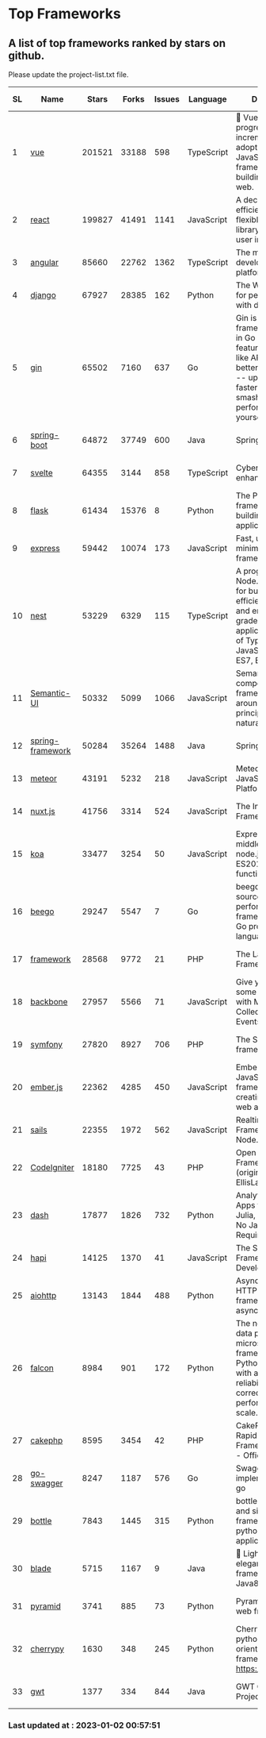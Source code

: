 # Top Frameworks
## A list of top frameworks ranked by stars on github.  
Please update the project-list.txt file.

| SL| Name  | Stars| Forks| Issues | Language | Description | Last Commit |
| --| ------| -----| ---- | ------ | -------- | ----------- | ----------- |
| 1 | [vue](https://github.com/vuejs/vue) | 201521 | 33188 | 598 | TypeScript | 🖖 Vue.js is a progressive, incrementally-adoptable JavaScript framework for building UI on the web. | 2022-12-27 21:38:05 |
| 2 | [react](https://github.com/facebook/react) | 199827 | 41491 | 1141 | JavaScript | A declarative, efficient, and flexible JavaScript library for building user interfaces. | 2022-12-23 19:31:27 |
| 3 | [angular](https://github.com/angular/angular) | 85660 | 22762 | 1362 | TypeScript | The modern web developer’s platform | 2022-12-24 11:26:34 |
| 4 | [django](https://github.com/django/django) | 67927 | 28385 | 162 | Python | The Web framework for perfectionists with deadlines. | 2022-12-30 12:28:47 |
| 5 | [gin](https://github.com/gin-gonic/gin) | 65502 | 7160 | 637 | Go | Gin is a HTTP web framework written in Go (Golang). It features a Martini-like API with much better performance -- up to 40 times faster. If you need smashing performance, get yourself some Gin. | 2022-12-25 05:49:44 |
| 6 | [spring-boot](https://github.com/spring-projects/spring-boot) | 64872 | 37749 | 600 | Java | Spring Boot | 2022-12-22 21:36:02 |
| 7 | [svelte](https://github.com/sveltejs/svelte) | 64355 | 3144 | 858 | TypeScript | Cybernetically enhanced web apps | 2023-01-01 08:43:46 |
| 8 | [flask](https://github.com/pallets/flask) | 61434 | 15376 | 8 | Python | The Python micro framework for building web applications. | 2022-12-29 17:52:18 |
| 9 | [express](https://github.com/expressjs/express) | 59442 | 10074 | 173 | JavaScript | Fast, unopinionated, minimalist web framework for node. | 2022-10-08 20:11:42 |
| 10 | [nest](https://github.com/nestjs/nest) | 53229 | 6329 | 115 | TypeScript | A progressive Node.js framework for building efficient, scalable, and enterprise-grade server-side applications on top of TypeScript & JavaScript (ES6, ES7, ES8) 🚀 | 2022-12-27 10:28:01 |
| 11 | [Semantic-UI](https://github.com/Semantic-Org/Semantic-UI) | 50332 | 5099 | 1066 | JavaScript | Semantic is a UI component framework based around useful principles from natural language. | 2022-10-06 20:02:37 |
| 12 | [spring-framework](https://github.com/spring-projects/spring-framework) | 50284 | 35264 | 1488 | Java | Spring Framework | 2022-12-23 15:11:16 |
| 13 | [meteor](https://github.com/meteor/meteor) | 43191 | 5232 | 218 | JavaScript | Meteor, the JavaScript App Platform | 2022-12-27 12:38:30 |
| 14 | [nuxt.js](https://github.com/nuxt/nuxt.js) | 41756 | 3314 | 524 | JavaScript | The Intuitive Vue(2) Framework | 2022-12-19 17:01:27 |
| 15 | [koa](https://github.com/koajs/koa) | 33477 | 3254 | 50 | JavaScript | Expressive middleware for node.js using ES2017 async functions | 2022-12-28 01:44:46 |
| 16 | [beego](https://github.com/beego/beego) | 29247 | 5547 | 7 | Go | beego is an open-source, high-performance web framework for the Go programming language. | 2022-12-26 15:53:27 |
| 17 | [framework](https://github.com/laravel/framework) | 28568 | 9772 | 21 | PHP | The Laravel Framework. | 2022-12-31 20:52:18 |
| 18 | [backbone](https://github.com/jashkenas/backbone) | 27957 | 5566 | 71 | JavaScript | Give your JS App some Backbone with Models, Views, Collections, and Events | 2022-11-23 20:55:56 |
| 19 | [symfony](https://github.com/symfony/symfony) | 27820 | 8927 | 706 | PHP | The Symfony PHP framework | 2023-01-01 09:25:47 |
| 20 | [ember.js](https://github.com/emberjs/ember.js) | 22362 | 4285 | 450 | JavaScript | Ember.js - A JavaScript framework for creating ambitious web applications | 2022-12-28 21:21:13 |
| 21 | [sails](https://github.com/balderdashy/sails) | 22355 | 1972 | 562 | JavaScript | Realtime MVC Framework for Node.js | 2022-11-21 02:21:42 |
| 22 | [CodeIgniter](https://github.com/bcit-ci/CodeIgniter) | 18180 | 7725 | 43 | PHP | Open Source PHP Framework (originally from EllisLab) | 2022-12-01 11:38:45 |
| 23 | [dash](https://github.com/plotly/dash) | 17877 | 1826 | 732 | Python | Analytical Web Apps for Python, R, Julia, and Jupyter. No JavaScript Required. | 2022-12-17 15:12:48 |
| 24 | [hapi](https://github.com/hapijs/hapi) | 14125 | 1370 | 41 | JavaScript | The Simple, Secure Framework Developers Trust | 2022-12-23 20:15:56 |
| 25 | [aiohttp](https://github.com/aio-libs/aiohttp) | 13143 | 1844 | 488 | Python | Asynchronous HTTP client/server framework for asyncio and Python | 2022-12-30 13:42:44 |
| 26 | [falcon](https://github.com/falconry/falcon) | 8984 | 901 | 172 | Python | The no-magic web data plane API and microservices framework for Python developers, with a focus on reliability, correctness, and performance at scale. | 2022-12-02 14:57:32 |
| 27 | [cakephp](https://github.com/cakephp/cakephp) | 8595 | 3454 | 42 | PHP | CakePHP: The Rapid Development Framework for PHP - Official Repository | 2023-01-01 04:16:40 |
| 28 | [go-swagger](https://github.com/go-swagger/go-swagger) | 8247 | 1187 | 576 | Go | Swagger 2.0 implementation for go | 2022-12-18 01:03:36 |
| 29 | [bottle](https://github.com/bottlepy/bottle) | 7843 | 1445 | 315 | Python | bottle.py is a fast and simple micro-framework for python web-applications. | 2022-09-05 15:24:52 |
| 30 | [blade](https://github.com/lets-blade/blade) | 5715 | 1167 | 9 | Java | :rocket: Lightning fast and elegant mvc framework for Java8 | 2022-05-10 12:38:06 |
| 31 | [pyramid](https://github.com/Pylons/pyramid) | 3741 | 885 | 73 | Python | Pyramid - A Python web framework | 2022-12-31 00:58:19 |
| 32 | [cherrypy](https://github.com/cherrypy/cherrypy) | 1630 | 348 | 245 | Python | CherryPy is a pythonic, object-oriented HTTP framework.      https://cherrypy.dev | 2023-01-01 04:51:16 |
| 33 | [gwt](https://github.com/gwtproject/gwt) | 1377 | 334 | 844 | Java | GWT Open Source Project | 2022-11-30 14:11:08 |

### Last updated at : 2023-01-02 00:57:51
